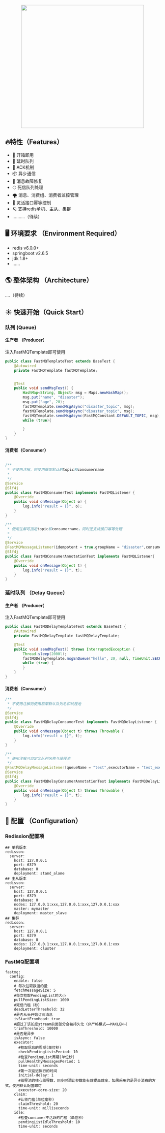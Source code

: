 <p align="center">
    <img width="400" src="https://gitee.com/d__isaster/cornucopia/raw/master/img/fast-mq.png">
</p>


## 🔥特性（Features）
- 🚀 开箱即用
- 🍄 延时队列
- 🔆 ACK机制
- 📦 异步通信
- 🎨 消息故障修复
- 🌕 死信队列处理
- 🌪️ 消息、消费组、消费者监控管理
- 💫 灵活接口幂等控制
- 🪐 支持redis单机、主从、集群
- ..........（待续）
## 🖥 环境要求 （Environment Required）
- redis v6.0.0+
- springboot v2.6.5
- jdk 1.8+
- ......

## 🌎 整体架构 （Architecture）

....（待续）


## ☀️ 快速开始（Quick Start）
### 队列 (Queue)
#### 生产者 （Producer）
注入FastMQTemplate即可使用
```java 
public class FastMQTemplateTest extends BaseTest {
    @Autowired
    private FastMQTemplate fastMQTemplate;


    @Test
    public void sendMsgTest() {
        HashMap<String, Object> msg = Maps.newHashMap();
        msg.put("name", "disaster");
        msg.put("age", 20);
        fastMQTemplate.sendMsgAsync("disaster_topic", msg);
        fastMQTemplate.sendMsgAsync("disaster_topic", msg);
        fastMQTemplate.sendMsgAsync(FastMQConstant.DEFAULT_TOPIC, msg);
        while (true){

        }
    }
}

```
#### 消费者（Consumer）
```java 

/**
 * 不使用注解，则使用框架默认的topic和consumername
 * 
 */
@Service
@Slf4j
public class FastMQConsumerTest implements FastMQListener {
    @Override
    public void onMessage(Object o) {
        log.info("result = {}", o);
    }
}

/**
 * 使用注解可指定topic和consumername，同时还支持接口幂等处理
 * 
 */
@Service
@FastMQMessageListener(idempotent = true,groupName = "disaster",consumeName = "disaster1",topic = "disaster_topic", readSize = 0)
@Slf4j
public class FastMQConsumerAnnotationTest implements FastMQListener{
    @Override
    public void onMessage(Object t) {
        log.info("result = {}", t);
    }
}
```
### 延时队列 （Delay Queue）
#### 生产者 （Producer）
注入FastMQTemplate即可使用
```java 
public class FastMQDelayTemplateTest extends BaseTest {
    @Autowired
    private FastMQDelayTemplate fastMQDelayTemplate;

    @Test
    public void sendMsgTest() throws InterruptedException {
        Thread.sleep(2000l);
        fastMQDelayTemplate.msgEnQueue("hello", 20, null, TimeUnit.SECONDS);
        while (true) {
        }
    }
}

```
#### 消费者（Consumer）
```java 
/**
 * 不使用注解则使用框架默认队列名和线程池
 */
@Service
@Slf4j
public class FastMQDelayConsumerTest implements FastMQDelayListener {
    @Override
    public void onMessage(Object t) throws Throwable {
        log.info("result = {}", t);
    }
}

/**
 * 使用注解可自定义队列名称与线程池
 */
@FastMQDelayMessageListener(queueName = "test",executorName = "test_executor")
@Service
@Slf4j
public class FastMQDelayConsumerAnnotationTest implements FastMQDelayListener {
    @Override
    public void onMessage(Object t) throws Throwable {
        log.info("result = {}", t);
    }
}
```
##  💐 配置 （Configuration）
### Redission配置项
```
## 单机版本
redisson:
  server:
    host: 127.0.0.1
    port: 6379
    database: 0
    deployment: stand_alone
## 主从版本
redisson:
  server:
    host: 127.0.0.1
    port: 6379
    database: 0
    nodes: 127.0.0.1:xxx,127.0.0.1:xxx,127.0.0.1:xxx
    master: mymaster
    deployment: master_slave
## 集群
redisson:
  server:
    host: 127.0.0.1
    port: 6379
    database: 0
    nodes: 127.0.0.1:xxx,127.0.0.1:xxx,127.0.0.1:xxx
    deployment: cluster
```
### FastMQ配置项

```
fastmq:
  config:
    enable: false
    # 每次拉取数据的量
    fetchMessageSize: 5
    #每次拉取PendingList的大小
    pullPendingListSize: 1000
    #死信门槛（秒）
    deadLetterThreshold: 32
    #是否从头开始订阅消息
    isStartFromHead: true
    #超过了该长度stream前面部分会被持久化（非严格模式——MAXLEN~）
    trimThreshold: 10000
    #是否是异步
    isAsync: false
    executor:
      #拉取信息的周期(单位秒)
      checkPendingListsPeriod: 10
      #检查PendingList周期(单位秒)
      pullHealthyMessagesPeriod: 1
      time-unit: seconds
      #第一次延迟执行的时间
      initial-delay: 1
      #线程池的核心线程数，同步时调此参数能有效提高效率，如果采用的是异步消费的方式，使用默认配置即可
      executor-core-size: 20
    claim:
      #认领门槛(单位毫秒)
      claimThreshold: 20
      time-unit: milliseconds
    idle:
      #检查consumer不活跃的门槛（单位秒）
      pendingListIdleThreshold: 10
      time-unit: seconds
```

